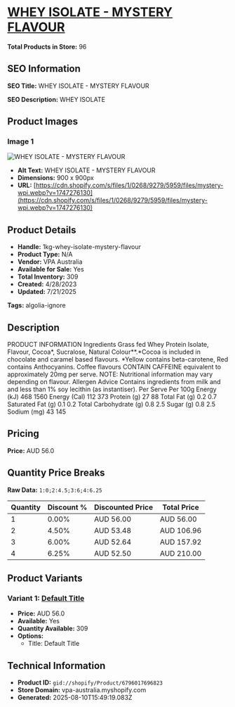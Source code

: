 # [WHEY ISOLATE - MYSTERY FLAVOUR](https://vpa-australia.myshopify.com/products/1kg-whey-isolate-mystery-flavour)

**Total Products in Store:** 96

## SEO Information

**SEO Title:** WHEY ISOLATE - MYSTERY FLAVOUR

**SEO Description:** WHEY ISOLATE

## Product Images

### Image 1
![WHEY ISOLATE - MYSTERY FLAVOUR](https://cdn.shopify.com/s/files/1/0268/9279/5959/files/mystery-wpi.webp?v=1747276130)

- **Alt Text:** WHEY ISOLATE - MYSTERY FLAVOUR
- **Dimensions:** 900 x 900px
- **URL:** [https://cdn.shopify.com/s/files/1/0268/9279/5959/files/mystery-wpi.webp?v=1747276130](https://cdn.shopify.com/s/files/1/0268/9279/5959/files/mystery-wpi.webp?v=1747276130)

## Product Details

- **Handle:** 1kg-whey-isolate-mystery-flavour
- **Product Type:** N/A
- **Vendor:** VPA Australia
- **Available for Sale:** Yes
- **Total Inventory:** 309
- **Created:** 4/28/2023
- **Updated:** 7/21/2025

**Tags:** algolia-ignore

## Description

PRODUCT INFORMATION Ingredients Grass fed Whey Protein Isolate, Flavour, Cocoa*, Sucralose, Natural Colour**.*Cocoa is included in chocolate and caramel based flavours. *Yellow contains beta-carotene, Red contains Anthocyanins. Coffee flavours CONTAIN CAFFEINE equivalent to approximately 20mg per serve. NOTE: Nutritional information may vary depending on flavour. Allergen Advice Contains ingredients from milk and and less than 1% soy lecithin (as instantiser). Per Serve Per 100g Energy (kJ) 468 1560 Energy (Cal) 112 373 Protein (g) 27 88 Total Fat (g) 0.2 0.7 Saturated Fat (g) 0.1 0.2 Total Carbohydrate (g) 0.8 2.5 Sugar (g) 0.8 2.5 Sodium (mg) 43 145

## Pricing

**Price:** AUD 56.0

## Quantity Price Breaks

**Raw Data:** `1:0;2:4.5;3:6;4:6.25`

| Quantity | Discount % | Discounted Price | Total Price |
|----------|------------|------------------|-------------|
| 1 | 0.00% | AUD 56.00 | AUD 56.00 |
| 2 | 4.50% | AUD 53.48 | AUD 106.96 |
| 3 | 6.00% | AUD 52.64 | AUD 157.92 |
| 4 | 6.25% | AUD 52.50 | AUD 210.00 |

## Product Variants

### Variant 1: [Default Title](https://vpa-australia.myshopify.com/products/1kg-whey-isolate-mystery-flavour)

- **Price:** AUD 56.0
- **Available:** Yes
- **Quantity Available:** 309
- **Options:**
  - Title: Default Title

## Technical Information

- **Product ID:** `gid://shopify/Product/6796017696823`
- **Store Domain:** vpa-australia.myshopify.com
- **Generated:** 2025-08-10T15:49:19.083Z

